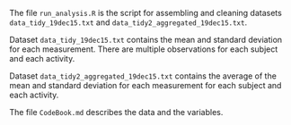 
The file `run_analysis.R` is the script for assembling and cleaning datasets `data_tidy_19dec15.txt` and `data_tidy2_aggregated_19dec15.txt`.

Dataset `data_tidy_19dec15.txt` contains the mean and standard deviation for each measurement. There are multiple observations for each subject and each activity.

Dataset `data_tidy2_aggregated_19dec15.txt` contains the average of the mean and standard deviation for each measurement for each subject and each activity.

The file `CodeBook.md` describes the data and the variables.